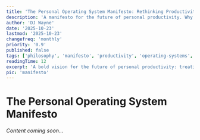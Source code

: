 ```yaml
---
title: 'The Personal Operating System Manifesto: Rethinking Productivity'
description: 'A manifesto for the future of personal productivity. Why we need operating systems for our lives, not just task managers.'
author: 'DJ Wayne'
date: '2025-10-23'
lastmod: '2025-10-23'
changefreq: 'monthly'
priority: '0.9'
published: false
tags: ['philosophy', 'manifesto', 'productivity', 'operating-systems', 'future-of-work', 'vision']
readingTime: 12
excerpt: 'A bold vision for the future of personal productivity: treating your life like an operating system that orchestrates everything you do.'
pic: 'manifesto'
---
```


# The Personal Operating System Manifesto

*Content coming soon...*
